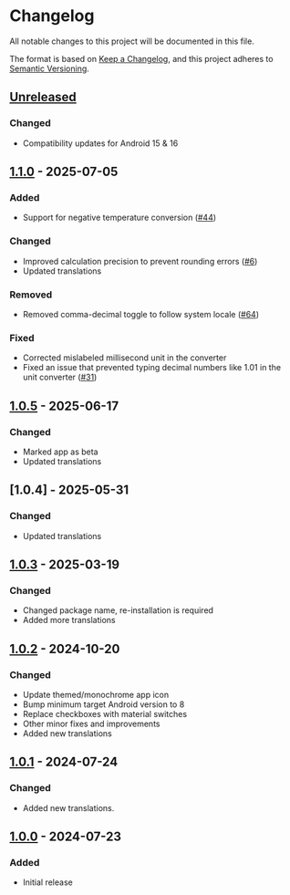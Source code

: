 # Changelog

All notable changes to this project will be documented in this file.

The format is based on [Keep a Changelog](https://keepachangelog.com/en/1.1.0/),
and this project adheres to [Semantic Versioning](https://semver.org/spec/v2.0.0.html).

## [Unreleased]

### Changed

- Compatibility updates for Android 15 & 16

## [1.1.0] - 2025-07-05

### Added

- Support for negative temperature conversion ([#44])

### Changed

- Improved calculation precision to prevent rounding errors ([#6])
- Updated translations

### Removed
 
- Removed comma-decimal toggle to follow system locale ([#64])

### Fixed

- Corrected mislabeled millisecond unit in the converter
- Fixed an issue that prevented typing decimal numbers like 1.01 in the unit converter ([#31])

## [1.0.5] - 2025-06-17

### Changed

- Marked app as beta
- Updated translations

## [1.0.4] - 2025-05-31

### Changed

- Updated translations

## [1.0.3] - 2025-03-19

### Changed
- Changed package name, re-installation is required
- Added more translations

## [1.0.2] - 2024-10-20

### Changed
- Update themed/monochrome app icon
- Bump minimum target Android version to 8
- Replace checkboxes with material switches
- Other minor fixes and improvements
- Added new translations

## [1.0.1] - 2024-07-24

### Changed
- Added new translations.

## [1.0.0] - 2024-07-23

### Added
- Initial release

[Unreleased]: https://github.com/FossifyOrg/Calculator/compare/1.1.0...HEAD
[1.1.0]: https://github.com/FossifyOrg/Calculator/compare/1.0.5...1.1.0
[1.0.5]: https://github.com/FossifyOrg/Calculator/compare/1.0.4...1.0.5
[1.1.0]: https://github.com/FossifyOrg/Calculator/compare/1.0.3...1.1.0
[1.0.3]: https://github.com/FossifyOrg/Calculator/compare/1.0.2...1.0.3
[1.0.2]: https://github.com/FossifyOrg/Calculator/compare/1.0.1...1.0.2
[1.0.1]: https://github.com/FossifyOrg/Calculator/compare/1.0.0...1.0.1
[1.0.0]: https://github.com/FossifyOrg/Calculator/releases/tag/1.0.0

[#6]: https://github.com/FossifyOrg/Calculator/issues/6
[#31]: https://github.com/FossifyOrg/Calculator/issues/31
[#44]: https://github.com/FossifyOrg/Calculator/issues/44
[#64]: https://github.com/FossifyOrg/Calculator/issues/64
